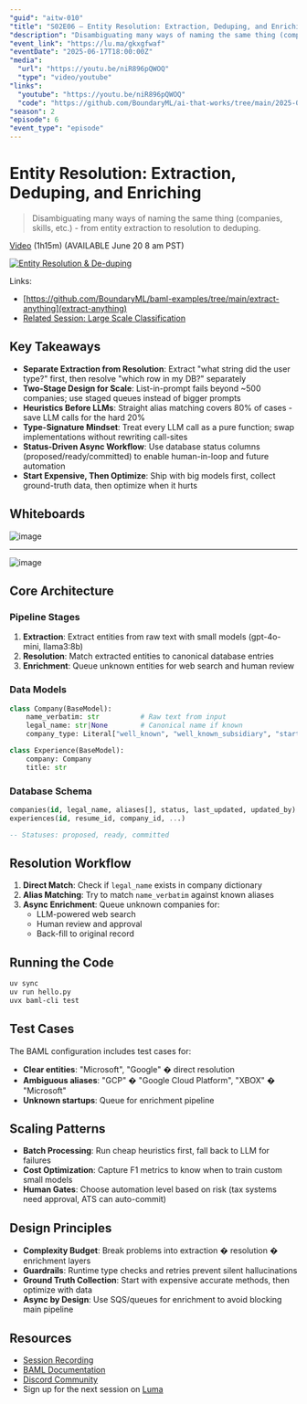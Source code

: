 ```yaml
---
"guid": "aitw-010"
"title": "S02E06 – Entity Resolution: Extraction, Deduping, and Enriching"
"description": "Disambiguating many ways of naming the same thing (companies, skills, etc.) - from entity extraction to resolution to deduping. We'll explore breaking problems into extraction → resolution → enrichment stages, scaling with two-stage designs, and building async workflows with human-in-loop patterns for production entity resolution systems."
"event_link": "https://lu.ma/gkxgfwaf"
"eventDate": "2025-06-17T18:00:00Z"
"media":
  "url": "https://youtu.be/niR896pQWOQ"
  "type": "video/youtube"
"links":
  "youtube": "https://youtu.be/niR896pQWOQ"
  "code": "https://github.com/BoundaryML/ai-that-works/tree/main/2025-06-17-entity-extraction"
"season": 2
"episode": 6
"event_type": "episode"
---
```


# Entity Resolution: Extraction, Deduping, and Enriching

> Disambiguating many ways of naming the same thing (companies, skills, etc.) - from entity extraction to resolution to deduping.

[Video](https://youtu.be/niR896pQWOQ) (1h15m) (AVAILABLE June 20 8 am PST)

[![Entity Resolution & De-duping](https://img.youtube.com/vi/niR896pQWOQ/0.jpg)](https://www.youtube.com/watch?v=niR896pQWOQ)

Links:

- [https://github.com/BoundaryML/baml-examples/tree/main/extract-anything](extract-anything)
- [Related Session: Large Scale Classification](../2025-03-31-large-scale-classification/)

## Key Takeaways

- **Separate Extraction from Resolution**: Extract "what string did the user type?" first, then resolve "which row in my DB?" separately
- **Two-Stage Design for Scale**: List-in-prompt fails beyond ~500 companies; use staged queues instead of bigger prompts
- **Heuristics Before LLMs**: Straight alias matching covers 80% of cases - save LLM calls for the hard 20%
- **Type-Signature Mindset**: Treat every LLM call as a pure function; swap implementations without rewriting call-sites
- **Status-Driven Async Workflow**: Use database status columns (proposed/ready/committed) to enable human-in-loop and future automation
- **Start Expensive, Then Optimize**: Ship with big models first, collect ground-truth data, then optimize when it hurts

## Whiteboards

![image](https://github.com/user-attachments/assets/f5d14eda-445e-4e04-bf4b-589ca437a409)

* * *

![image](https://github.com/user-attachments/assets/6460b1fd-2780-4985-865c-45ecd9510a1d)


## Core Architecture

### Pipeline Stages
1. **Extraction**: Extract entities from raw text with small models (gpt-4o-mini, llama3:8b)
2. **Resolution**: Match extracted entities to canonical database entries
3. **Enrichment**: Queue unknown entities for web search and human review

### Data Models
```python
class Company(BaseModel):
    name_verbatim: str          # Raw text from input
    legal_name: str|None        # Canonical name if known
    company_type: Literal["well_known", "well_known_subsidiary", "startup"]

class Experience(BaseModel):
    company: Company
    title: str
```

### Database Schema
```sql
companies(id, legal_name, aliases[], status, last_updated, updated_by)
experiences(id, resume_id, company_id, ...)

-- Statuses: proposed, ready, committed
```

## Resolution Workflow

1. **Direct Match**: Check if `legal_name` exists in company dictionary
2. **Alias Matching**: Try to match `name_verbatim` against known aliases
3. **Async Enrichment**: Queue unknown companies for:
   - LLM-powered web search
   - Human review and approval
   - Back-fill to original record

## Running the Code

```bash
uv sync
uv run hello.py
uvx baml-cli test
```

## Test Cases

The BAML configuration includes test cases for:
- **Clear entities**: "Microsoft", "Google" � direct resolution
- **Ambiguous aliases**: "GCP" � "Google Cloud Platform", "XBOX" � "Microsoft"
- **Unknown startups**: Queue for enrichment pipeline

## Scaling Patterns

- **Batch Processing**: Run cheap heuristics first, fall back to LLM for failures
- **Cost Optimization**: Capture F1 metrics to know when to train custom small models  
- **Human Gates**: Choose automation level based on risk (tax systems need approval, ATS can auto-commit)

## Design Principles

- **Complexity Budget**: Break problems into extraction � resolution � enrichment layers
- **Guardrails**: Runtime type checks and retries prevent silent hallucinations  
- **Ground Truth Collection**: Start with expensive accurate methods, then optimize with data
- **Async by Design**: Use SQS/queues for enrichment to avoid blocking main pipeline

## Resources

- [Session Recording](https://youtu.be/niR896pQWOQ)
- [BAML Documentation](https://docs.boundaryml.com/)
- [Discord Community](https://www.boundaryml.com/discord)
- Sign up for the next session on [Luma](https://lu.ma/baml)
